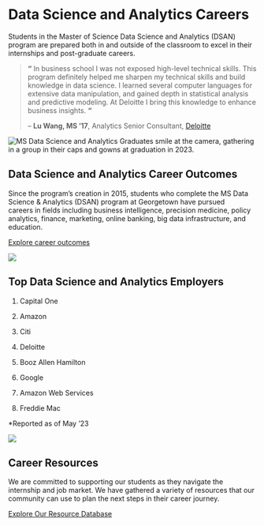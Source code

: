 # Data Science and Analytics Careers

Students in the Master of Science Data Science and Analytics (DSAN) program are prepared both in and outside of the classroom to excel in their internships and post-graduate careers.

> **“** In business school I was not exposed high-level technical skills. This program definitely helped me sharpen my technical skills and build knowledge in data science. I learned several computer languages for extensive data manipulation, and gained depth in statistical analysis and predictive modeling. At Deloitte I bring this knowledge to enhance business insights. **“**
>
> – **Lu Wang, MS ’17**, Analytics Senior Consultant, [Deloitte](https://www2.deloitte.com/us/en.html)

![MS Data Science and Analytics Graduates smile at the camera, gathering in a group in their caps and gowns at graduation in 2023.](https://analytics.georgetown.edu/wp-content/uploads/sites/452/2023/11/WP-Promo-wPhoto-3-1024x768.png)

## Data Science and Analytics Career Outcomes

Since the program’s creation in 2015, students who complete the MS Data Science & Analytics (DSAN) program at Georgetown have pursued careers in fields including business intelligence, precision medicine, policy analytics, finance, marketing, online banking, big data infrastructure, and education.

[Explore career outcomes](https://analytics.georgetown.edu/career-outcomes/)

![](https://analytics.georgetown.edu/wp-content/uploads/sites/452/2023/12/WP-Promo-wPhoto-4-1024x768.png)

## Top Data Science and Analytics Employers

1) Capital One

2) Amazon

3) Citi

4) Deloitte

5) Booz Allen Hamilton

6) Google

7) Amazon Web Services

8) Freddie Mac

\*Reported as of May ’23

![](https://analytics.georgetown.edu/wp-content/uploads/sites/452/2023/11/2018_FrontGatesStock-6-1-1024x683.jpg)

## Career Resources

We are committed to supporting our students as they navigate the internship and job market. We have gathered a variety of resources that our community can use to plan the next steps in their career journey.

[Explore Our Resource Database](https://analytics.georgetown.edu/career-resources/)